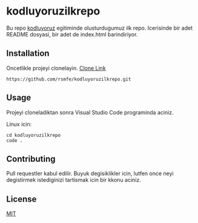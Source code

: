 # kodluyoruzilkrepo
Bu repo [kodluyoruz](kodluyoruz.org) egitiminde olusturdugumuz ilk repo. Icerisinde bir adet README dosyasi, bir adet de index.html barindiriyor.

## Installation
Oncetlikle projeyi clonelayin. [Clone Link](https://github.com/rsmfe/kodluyoruzilkrepo.git)

```
https://github.com/rsmfe/kodluyoruzilkrepo.git
```

## Usage
Projeyi cloneladiktan sonra Visual Studio Code programinda aciniz.

Linux icin:
```
cd kodluyoruzilkrepo
code .
```

## Contributing
Pull requestler kabul edilir. Buyuk degisiklikler icin, lutfen once neyi degistirmek istediginizi tartismak icin bir kkonu aciniz.

## License
[MIT](https://github.com/rsmfe/kodluyoruzilkrepo/blob/main/LICENSE)